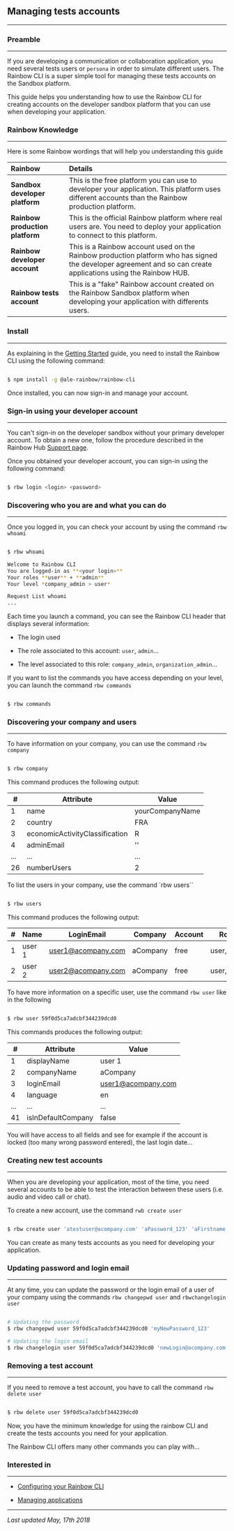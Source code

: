 ## Managing tests accounts

---

### Preamble

---

If you are developing a communication or collaboration application, you need several tests users or `persona` in order to simulate different users. The Rainbow CLI is a super simple tool for managing these tests accounts on the Sandbox platform.

This guide helps you understanding how to use the Rainbow CLI for creating accounts on the developer sandbox platform that you can use when developing your application.

### Rainbow Knowledge

---

Here is some Rainbow wordings that will help you understanding this guide

| Rainbow                         | Details                                                                                                                                                        |
| :------------------------------ | :------------------------------------------------------------------------------------------------------------------------------------------------------------- |
| **Sandbox developer platform**  | This is the free platform you can use to developer your application. This platform uses different accounts than the Rainbow production platform.               |
| **Rainbow production platform** | This is the official Rainbow platform where real users are. You need to deploy your application to connect to this platform.                                   |
| **Rainbow developer account**   | This is a Rainbow account used on the Rainbow production platform who has signed the developer agreement and so can create applications using the Rainbow HUB. |
| **Rainbow tests account**       | This is a "fake" Rainbow account created on the Rainbow Sandbox platform when developing your application with differents users.                               |

### Install

---

As explaining in the [Getting Started](/#/documentation/doc/sdk/cli/tutorials/Getting_started) guide, you need to install the Rainbow CLI using the following command:

```bash

$ npm install -g @ale-rainbow/rainbow-cli

```

Once installed, you can now sign-in and manage your account.

### Sign-in using your developer account

---

You can't sign-in on the developer sandbox without your primary developer account. To obtain a new one, follow the procedure described in the Rainbow Hub [Support page](https://hub.openrainbow.net/#/support).

Once you obtained your developer account, you can sign-in using the following command:

```bash

$ rbw login <login> <password>

```

### Discovering who you are and what you can do

---

Once you logged in, you can check your account by using the command `rbw whoami`

```bash

$ rbw whoami

Welcome to Rainbow CLI
You are logged-in as **<your login>**
Your roles **user** + **admin**
Your level *company_admin > user*

Request List whoami
...

```

Each time you launch a command, you can see the Rainbow CLI header that displays several information:

-   The login used

-   The role associated to this account: `user`, `admin`...

-   The level associated to this role: `company_admin`, `organization_admin`...

If you want to list the commands you have access depending on your level, you can launch the command `rbw commands`

```bash

$ rbw commands

```

### Discovering your company and users

---

To have information on your company, you can use the command `rbw company`

```bash

$ rbw company

```

This command produces the following output:

| #   | Attribute                      | Value           |
| --- | ------------------------------ | --------------- |
| 1   | name                           | yourCompanyName |
| 2   | country                        | FRA             |
| 3   | economicActivityClassification | R               |
| 4   | adminEmail                     | ''              |
| ... | ...                            | ...             |
| 26  | numberUsers                    | 2               |

To list the users in your company, use the command `rbw users``

```bash

$ rbw users

```

This command produces the following output:

| #   | Name   | LoginEmail         | Company  | Account | Roles      | Active | ID                       |
| --- | :----- | ------------------ | -------- | ------- | ---------- | ------ | ------------------------ |
| 1   | user 1 | user1@acompany.com | aCompany | free    | user,admin | true   | 581b405d383b2852d37aa098 |
| 2   | user 2 | user2@acompany.com | aCompany | free    | user,admin | true   | 581b405d383b2852d37aa099 |

To have more information on a specific user, use the command `rbw user` like in the following

```bash

$ rbw user 59f0d5ca7adcbf344239dcd0

```

This commands produces the following output:

| #   | Attribute          | Value              |
| --- | ------------------ | ------------------ |
| 1   | displayName        | user 1             |
| 2   | companyName        | aCompany           |
| 3   | loginEmail         | user1@acompany.com |
| 4   | language           | en                 |
| ... | ...                | ...                |
| 41  | isInDefaultCompany | false              |

You will have access to all fields and see for example if the account is locked (too many wrong password entered), the last login date...

### Creating new test accounts

---

When you are developing your application, most of the time, you need several accounts to be able to test the interaction between these users (i.e. audio and video call or chat).

To create a new account, use the command `rwb create user`

```bash

$ rbw create user 'atestuser@acompany.com' 'aPassword_123' 'aFirstname' 'aLastname'

```

You can create as many tests accounts as you need for developing your application.

### Updating password and login email

---

At any time, you can update the password or the login email of a user of your company using the commands `rbw changepwd user` and `rbwchangelogin user`

```bash

# Updating the password
$ rbw changepwd user 59f0d5ca7adcbf344239dcd0 'myNewPassword_123'

# Updating the login email
$ rbw changelogin user 59f0d5ca7adcbf344239dcd0 'newLogin@acompany.com'

```

### Removing a test account

---

If you need to remove a test account, you have to call the command `rbw delete user`

```bash

$ rbw delete user 59f0d5ca7adcbf344239dcd0

```

Now, you have the minimum knowledge for using the rainbow CLI and create the tests accounts you need for your application.

The Rainbow CLI offers many other commands you can play with...

### Interested in

---

-   [Configuring your Rainbow CLI](/#/documentation/doc/sdk/cli/tutorials/Getting_started)

-   [Managing applications](/#/documentation/doc/sdk/cli/tutorials/Managing_applications)

---

_Last updated May, 17th 2018_

